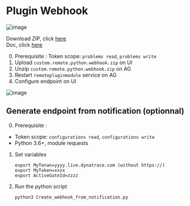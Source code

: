 # Plugin Webhook
![image](https://user-images.githubusercontent.com/40337213/223125054-62b49f14-5f77-4f82-ae98-95d37b2605ba.png)

Download ZIP, click [here](https://github.com/JLLormeau/plugin_webhook/raw/main/custom.remote.python.webhook.zip)  
Doc, click [here](https://github.com/JLLormeau/plugin_webhook/blob/main/Dynatrace_PluginWebhook.pdf)  

0) Prerequisite : Token scope: `problems read`, `problems write`
1) Upload `custom.remote.python.webhook.zip` on UI
3) Unzip  `custom.remote.python.webhook.zip` on AG 
4) Restart `remotepluginmodule` service on AG
5) Configure endpoint on UI 


![image](https://user-images.githubusercontent.com/40337213/223132299-8a3bb38b-f539-4535-a660-2c1b030f601f.png)

## Generate endpoint from notification (optionnal)

0) Prerequisite : 
- Token scope: `configurations read`, `configurations write`
- Python 3.6+, module requests

1) Set variables 

       export MyTenan=yyyy.live.dynatrace.com (without https://)
       export MyToken=xxxx
       export ActiveGateId=zzzz
       
2) Run the python script 

       python3 Create_webhook_from_notification.py 
